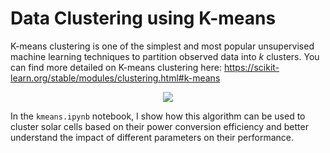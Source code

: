 # Data Clustering using K-means

K-means clustering is one of the simplest and most popular unsupervised machine learning techniques to partition observed data into $k$ clusters. You can find more detailed on K-means clustering here:  https://scikit-learn.org/stable/modules/clustering.html#k-means

<p align="center">
  <img src="https://miro.medium.com/max/1400/1*TmvsQ4XaOxeb-TmKk1qgOw.png">
</p>

In the `kmeans.ipynb` notebook, I show how this algorithm can be used to cluster solar cells based on their power conversion efficiency and better understand the impact of different parameters on their performance.
